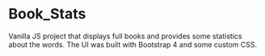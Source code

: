 # Book_Stats
Vanilla JS project that displays full books and provides some statistics about the words.
The UI was built with Bootstrap 4 and some custom CSS.
